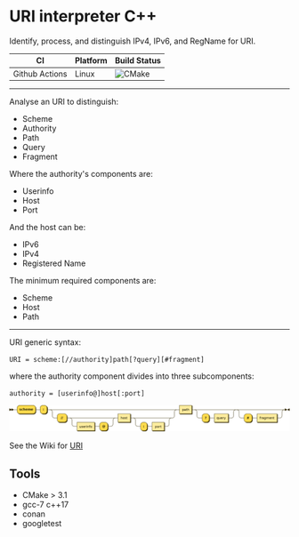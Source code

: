 # URI interpreter C++
Identify, process, and distinguish IPv4, IPv6, and RegName for URI.

|CI|Platform|Build Status|
|---|---|---|
|Github Actions|Linux|![CMake](https://github.com/spjuanjoc/uri_parser_cpp/workflows/CMake/badge.svg)|

---
Analyse an URI to distinguish:
* Scheme
* Authority
* Path
* Query
* Fragment

Where the authority's components are:
* Userinfo
* Host
* Port

And the host can be:
* IPv6
* IPv4
* Registered Name

The minimum required components are:
* Scheme
* Host
* Path

---

URI generic syntax:

    URI = scheme:[//authority]path[?query][#fragment]

where the authority component divides into three subcomponents:

    authority = [userinfo@]host[:port]

![img](docs/images/1920px-URI_syntax_diagram.svg.png "URI syntax diagram")


See the Wiki for [URI](https://en.wikipedia.org/wiki/Uniform_Resource_Identifier)

## Tools 
* CMake > 3.1
* gcc-7 c++17
* conan
* googletest
